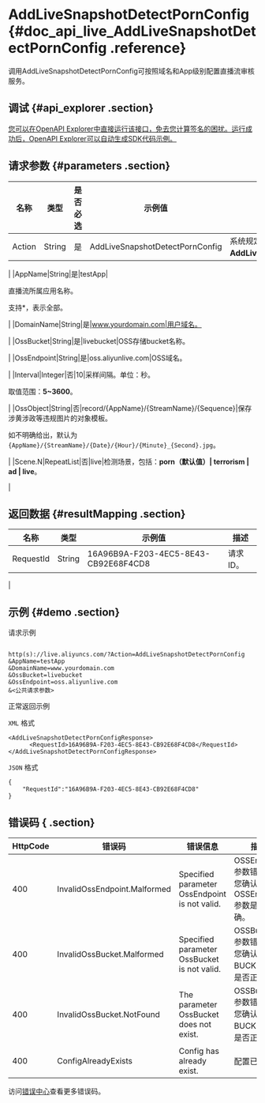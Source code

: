 # AddLiveSnapshotDetectPornConfig {#doc_api_live_AddLiveSnapshotDetectPornConfig .reference}

调用AddLiveSnapshotDetectPornConfig可按照域名和App级别配置直播流审核服务。

## 调试 {#api_explorer .section}

[您可以在OpenAPI Explorer中直接运行该接口，免去您计算签名的困扰。运行成功后，OpenAPI Explorer可以自动生成SDK代码示例。](https://api.aliyun.com/#product=live&api=AddLiveSnapshotDetectPornConfig&type=RPC&version=2016-11-01)

## 请求参数 {#parameters .section}

|名称|类型|是否必选|示例值|描述|
|--|--|----|---|--|
|Action|String|是|AddLiveSnapshotDetectPornConfig|系统规定参数。取值：**AddLiveSnapshotDetectPornConfig**。

 |
|AppName|String|是|testApp| 

 直播流所属应用名称。

 支持\*，表示全部。

 |
|DomainName|String|是|www.yourdomain.com|用户域名。

 |
|OssBucket|String|是|livebucket|OSS存储bucket名称。

 |
|OssEndpoint|String|是|oss.aliyunlive.com|OSS域名。

 |
|Interval|Integer|否|10|采样间隔。单位：秒。

 取值范围：**5~3600**。

 |
|OssObject|String|否|record/\{AppName\}/\{StreamName\}/\{Sequence\}|保存涉黄涉政等违规图片的对象模板。

 如不明确给出，默认为`{AppName}/{StreamName}/{Date}/{Hour}/{Minute}_{Second}.jpg`。

 |
|Scene.N|RepeatList|否|live|检测场景，包括：**porn（默认值）| terrorism | ad | live**。

 |

## 返回数据 {#resultMapping .section}

|名称|类型|示例值|描述|
|--|--|---|--|
|RequestId|String|16A96B9A-F203-4EC5-8E43-CB92E68F4CD8|请求ID。

 |

## 示例 {#demo .section}

请求示例

``` {#request_demo}

http(s)://live.aliyuncs.com/?Action=AddLiveSnapshotDetectPornConfig
&AppName=testApp
&DomainName=www.yourdomain.com
&OssBucket=livebucket
&OssEndpoint=oss.aliyunlive.com
&<公共请求参数>

```

正常返回示例

`XML` 格式

``` {#xml_return_success_demo}
<AddLiveSnapshotDetectPornConfigResponse>
	  <RequestId>16A96B9A-F203-4EC5-8E43-CB92E68F4CD8</RequestId>
</AddLiveSnapshotDetectPornConfigResponse>
```

`JSON` 格式

``` {#json_return_success_demo}
{
	"RequestId":"16A96B9A-F203-4EC5-8E43-CB92E68F4CD8"
}
```

## 错误码 { .section}

|HttpCode|错误码|错误信息|描述|
|--------|---|----|--|
|400|InvalidOssEndpoint.Malformed|Specified parameter OssEndpoint is not valid.|OSSEndpoint参数错误，请您确认该OSSEndpoint参数是否正确。|
|400|InvalidOssBucket.Malformed|Specified parameter OssBucket is not valid.|OSSBucket参数错误，请您确认该OSS BUCKET参数是否正确。|
|400|InvalidOssBucket.NotFound|The parameter OssBucket does not exist.|OSSBucket参数错误，请您确认该OSS BUCKET参数是否正确。|
|400|ConfigAlreadyExists|Config has already exist.|配置已添加。|

访问[错误中心](https://error-center.aliyun.com/status/product/live)查看更多错误码。

